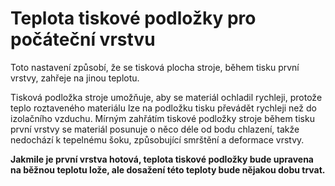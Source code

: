 Teplota tiskové podložky pro počáteční vrstvu
====
Toto nastavení způsobí, že se tisková plocha stroje, během tisku první vrstvy, zahřeje na jinou teplotu.

Tisková podložka stroje umožňuje, aby se materiál ochladil rychleji, protože teplo roztaveného materiálu lze na podložku tisku převádět rychleji než do izolačního vzduchu. Mírným zahřátím tiskové podložky stroje během tisku první vrstvy se materiál posunuje o něco déle od bodu chlazení, takže nedochází k tepelnému šoku, způsobující smrštění a deformace vrstvy.

**Jakmile je první vrstva hotová, teplota tiskové podložky bude upravena na běžnou teplotu lože, ale dosažení této teploty bude nějakou dobu trvat.**
